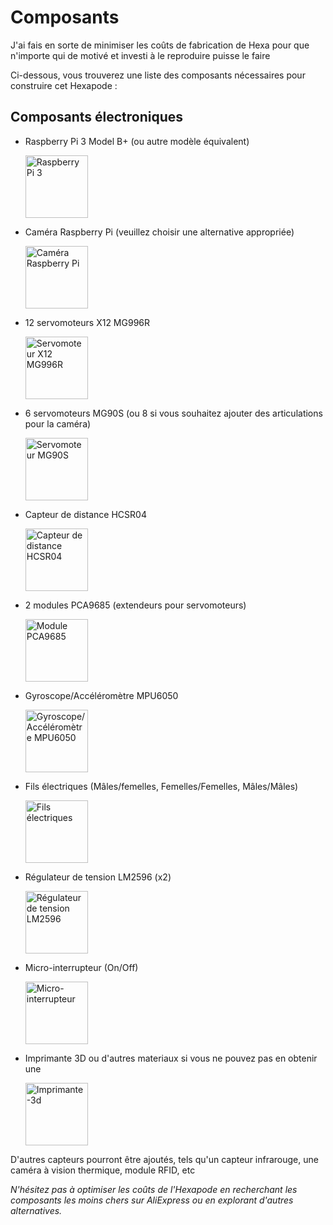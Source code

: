 <div class="markdown prose w-full break-words dark:prose-invert dark">
  <h1>Composants</h1>
  <p>J'ai fais en sorte de minimiser les coûts de fabrication de Hexa pour que n'importe qui de motivé et investi à le reproduire puisse le faire</p>
  <p>Ci-dessous, vous trouverez une liste des composants nécessaires pour construire cet Hexapode :</p>
  <h2>Composants électroniques</h2>
  <ul>
    <li>
      <p>Raspberry Pi 3 Model B+ (ou autre modèle équivalent) </p>
      <img src="https://yadom.fr/media/catalog/product/cache/ec16088c2c1ddecffc7c9d80d2944d04/r/a/raspberry-pi3-modelb_2_.jpg" alt="Raspberry Pi 3" width="100"/>
    </li>
    <li>
      <p>Caméra Raspberry Pi (veuillez choisir une alternative appropriée)</p> <img src="https://m.media-amazon.com/images/I/6169R+wUp8L.jpg" alt="Caméra Raspberry Pi" width="100"/>
    </li>
    <li>
      <p>12 servomoteurs X12 MG996R </p><img src="https://cdn.shopify.com/s/files/1/1509/1638/products/mg996r-micro-digital-servo-motor-mit-metall-getriebe-fur-rc-roboter-hubschrauber-flugzeug-685347_1024x.jpg?v=1679399000" alt="Servomoteur X12 MG996R" width="100">
    </li>
    <li>
      <p>6 servomoteurs MG90S (ou 8 si vous souhaitez ajouter des articulations pour la caméra) </p> <img src="https://technologieservices.fr/media/catalog/product/s/e/servomoteur_mg90s_751115_1_6830.jpg?optimize=high&bg-color=255,255,255&fit=bounds&height=700&width=700&canvas=700:700" alt="Servomoteur MG90S" width="100">
    </li>
    <li>
      <p>Capteur de distance HCSR04</p> <img src="https://img.gkbcdn.com/s3/p/2015-12-17/hc-sr04-ultrasonic-sensor-distance-measuring-module-3-3v---5v-compatible-for-arduino-nodemcu-1571976572471.jpg" alt="Capteur de distance HCSR04" width="100">
    </li>
    <li>
      <p>2 modules PCA9685 (extendeurs pour servomoteurs)</p> <img src="https://img.fruugo.com/product/7/31/644919317_max.jpg" alt="Module PCA9685" width="100">
    </li>
    <li>
      <p>Gyroscope/Accéléromètre MPU6050</p> <img src="https://www.raspberryme.com/wp-content/uploads/2023/03/1680297208_290_Gyroscope-accelerometre-ESP32-Web-Server-MPU-6050-objet-3D.jpg" alt="Gyroscope/Accéléromètre MPU6050" width="100">
    </li>
    <li>
      <p>Fils électriques (Mâles/femelles, Femelles/Femelles, Mâles/Mâles)</p> <img src="https://w7.pngwing.com/pngs/270/578/png-transparent-assorted-color-cable-lot-jump-wire-jumper-arduino-breadboard-wire-miscellaneous-electronics-electrical-wires-cable.png" alt="Fils électriques" width="100">
    </li>
    <li>
      <p>Régulateur de tension LM2596 (x2)</p> <img src="https://img.joomcdn.net/675adfae3c9549f05457714d3501ff59bc631647_original.jpeg" alt="Régulateur de tension LM2596" width="100">
    </li>
    <li>
      <p>Micro-interrupteur (On/Off)</p>
      <img src="https://asset.conrad.com/media10/isa/160267/c1/-/fr/701661_BB_00_FB/image.jpg" alt="Micro-interrupteur" width="100">
    </li>
    <li>
      <p>Imprimante 3D ou d'autres materiaux si vous ne pouvez pas en obtenir une</p>
      <img src="https://static.fnac-static.com/multimedia/Images/67/67/4C/FD/16600167-1505-1540-1/tsp20210409175752/Imprimante-3D-Creality-3D-Ender-3-MAX-300x300x340MM-Taille-d-impreion.jpg" alt="Imprimante-3d" width="100">
    </li>
  </ul>
  <p>D'autres capteurs pourront être ajoutés, tels qu'un capteur infrarouge, une caméra à vision thermique, module RFID, etc</p>
  <p>
    <em>N'hésitez pas à optimiser les coûts de l'Hexapode en recherchant les composants les moins chers sur AliExpress ou en explorant d'autres alternatives.</em>
  </p>
  <p>
